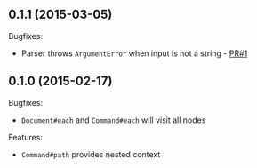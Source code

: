 ## 0.1.1 (2015-03-05)
Bugfixes:

- Parser throws `ArgumentError` when input is not a string - [PR#1](https://github.rackspace.com/backbone/ios_parser/pull/1)

## 0.1.0 (2015-02-17)

Bugfixes:

- `Document#each` and `Command#each` will visit all nodes

Features:

- `Command#path` provides nested context

